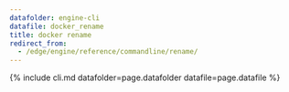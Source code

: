 ```yaml
---
datafolder: engine-cli
datafile: docker_rename
title: docker rename
redirect_from:
  - /edge/engine/reference/commandline/rename/
---
```

<!--
This page is automatically generated from Docker's source code. If you want to
suggest a change to the text that appears here, open a ticket or pull request
in the source repository on GitHub:

https://github.com/docker/cli
-->
{% include cli.md datafolder=page.datafolder datafile=page.datafile %}
